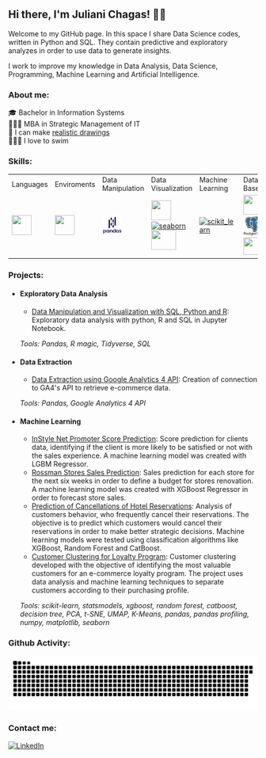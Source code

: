 ## Hi there, I'm Juliani Chagas! 👋🏻

<!--
**julianichagas/julianichagas** is a ✨ _special_ ✨ repository because its `README.md` (this file) appears on your GitHub profile.

Here are some ideas to get you started:

- 🔭 I’m currently working on ...
- 🌱 I’m currently learning ...
- 👯 I’m looking to collaborate on ...
- 🤔 I’m looking for help with ...
- 💬 Ask me about ...
- 📫 How to reach me: ...
- 😄 Pronouns: ...
- ⚡ Fun fact: ...
-->

Welcome to my GitHub page. In this space I share Data Science codes, written in Python and SQL. They contain predictive and exploratory analyzes in order to use data to generate insights.

I work to improve my knowledge in Data Analysis, Data Science, Programming, Machine Learning and Artificial Intelligence.

### About me:
🎓 Bachelor in Information Systems<br>
👩🏻‍💻 MBA in Strategic Management of IT<br>
🎨 I can make [realistic drawings](https://www.instagram.com/p/CJ18iacJVj0/)<br>
🏊🏼‍♀️ I love to swim

### **Skills:**
<table>
  <tr>
    <td>Languages</td>
    <td>Enviroments</td>
    <td>Data Manipulation</td>
    <td>Data Visualization</td>
    <td>Machine Learning</td>
    <td>Data Base</td>
  </tr>
  <tr>
    <!-- Languages -->
    <td>
      <!-- Python -->
      <a href="https://www.python.org/" target="_blank" rel="noreferrer">
        <img src="https://cdn.jsdelivr.net/gh/devicons/devicon/icons/python/python-original-wordmark.svg" width="40" height="40"/>
      </a>
    </td>
    <!-- Enviroments -->
    <td>
      <!-- Jupyter-->
      <a href="https://jupyter.org/" target="_blank" rel="noreferrer">
        <img src="https://cdn.jsdelivr.net/gh/devicons/devicon/icons/jupyter/jupyter-original-wordmark.svg" width="40" height="40"/>
      </a>
    </td>
    <!-- Data Manipulation -->
    <td>
      <!-- Pandas -->
      <a href="https://pandas.pydata.org/" target="_blank" rel="noreferrer">
        <img src="https://github.com/devicons/devicon/blob/v2.15.1/icons/pandas/pandas-original-wordmark.svg" width="40" height="40"/>
      </a>
    </td>
    <!-- Data Visualization -->
    <td>
      <!-- Plotly -->
    <a href="https://plotly.com/" target="_blank" rel="noreferrer">
      <img src="https://www.vectorlogo.zone/logos/plot_ly/plot_ly-official.svg" width="40" height="40"/>
    </a>
      <!-- Seaborn -->
    <a href="https://seaborn.pydata.org/" target="_blank" rel="noreferrer">
      <img src="https://seaborn.pydata.org/_images/logo-mark-lightbg.svg" alt="seaborn" width="40" height="40"/>
    </a>
      <!-- Streamlit -->
    <a href="https://streamlit.io/" target="_blank" rel="noreferrer">
      <img src="https://upload.wikimedia.org/wikipedia/commons/7/77/Streamlit-logo-primary-colormark-darktext.png" width="50" height="40"/>
    </a>
    </td>
    <!-- Machine Learning -->
    <td>
      <!-- Scikit Learn -->
      <a href="https://scikit-learn.org/" target="_blank" rel="noreferrer">
        <img src="https://upload.wikimedia.org/wikipedia/commons/0/05/Scikit_learn_logo_small.svg" alt="scikit_learn" width="40" height="40"/>
      </a>
    </td>
    <!-- Data Base -->
    <td>
      <!-- MySQL -->
      <a href="https://www.mysql.com/" target="_blank" rel="noreferrer">
        <img src="https://cdn.jsdelivr.net/gh/devicons/devicon/icons/mysql/mysql-original-wordmark.svg" width="40" height="40"/>
      </a>
      <!-- Postgres -->
      <a href="https://www.postgresql.org/" target="_blank" rel="noreferrer">
        <img src="https://github.com/devicons/devicon/blob/v2.15.1/icons/postgresql/postgresql-original-wordmark.svg" width="40" height="40"/>
      </a>
      <!-- PL/SQL -->
      <a href="https://www.oracle.com/database/technologies/appdev/plsql.html" target="_blank" rel="noreferrer">
        <img src="https://acaciolrdba.files.wordpress.com/2019/09/plsql-interview-questions.jpg" width="50" height="35"/>
      </a>
    </td>
  </tr>
</table>

### **Projects:**

- #### **Exploratory Data Analysis**
  - [Data Manipulation and Visualization with SQL, Python and R](https://github.com/julianichagas/selection-processes/blob/main/Challenge.ipynb): Exploratory data analysis with python, R and SQL in Jupyter Notebook.
  
  _Tools: Pandas, R magic, Tidyverse, SQL_
  
- #### **Data Extraction**
  - [Data Extraction using Google Analytics 4 API](https://github.com/julianichagas/portfolio/tree/main/GA4%20API): Creation of connection to GA4's API to retrieve e-commerce data. 
  
  _Tools: Pandas, Google Analytics 4 API_

- #### **Machine Learning**
  - [InStyle Net Promoter Score Prediction](https://github.com/julianichagas/portfolio/blob/main/5th%20Hackday%20-%20CDS/Hackday5.ipynb): Score prediction for clients data, identifying if the client is more likely to be satisfied or not with the sales experience. A machine learning model was created with LGBM Regressor.
  - [Rossman Stores Sales Prediction](https://github.com/julianichagas/portfolio/tree/main/Rossmann%20Store%20Sales): Sales prediction for each store for the next six weeks in order to define a budget for stores renovation. A machine learning model was created with XGBoost Regressor in order to forecast store sales.
  - [Prediction of Cancellations of Hotel Reservations](https://github.com/julianichagas/portfolio/tree/main/4th%20Hackday%20-%20CDS): Analysis of customers behavior, who frequently cancel their reservations. The objective is to predict which customers would cancel their reservations in order to make better strategic decisions. Machine learning models were tested using classification algorithms like XGBoost, Random Forest and CatBoost.
  - [Customer Clustering for Loyalty Program](https://github.com/julianichagas/portfolio/tree/main/Cluster%20Insiders): Customer clustering developed with the objective of identifying the most valuable customers for an e-commerce loyalty program. The project uses data analysis and machine learning techniques to separate customers according to their purchasing profile.
  
  _Tools: scikit-learn, statsmodels, xgboost, random forest, catboost, decision tree, PCA, t-SNE, UMAP, K-Means, pandas, pandas profiling, numpy, matplotlib, seaborn_

### **Github Activity:**
<picture>
  <source media="(prefers-color-scheme: dark)" srcset="https://raw.githubusercontent.com/julianichagas/julianichagas/output/github-contribution-grid-snake-dark.svg">
  <source media="(prefers-color-scheme: light)" srcset="https://raw.githubusercontent.com/julianichagas/julianichagas/output/github-contribution-grid-snake.svg">
  <img alt="github contribution grid snake animation" src="https://raw.githubusercontent.com/julianichagas/julianichagas/output/github-contribution-grid-snake.svg">
</picture>

### **Contact me:**
[<img alt="LinkedIn" src="https://img.shields.io/badge/LinkedIn-0077B5?style=for-the-badge&logo=linkedin&logoColor=white"/>]( https://www.linkedin.com/in/julianichagas)

